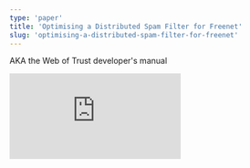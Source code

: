 ```yaml
---
type: 'paper'
title: 'Optimising a Distributed Spam Filter for Freenet'
slug: 'optimising-a-distributed-spam-filter-for-freenet'
---
```


AKA the Web of Trust developer's manual

![](https://static.meri.garden/a947799a7d43610965f0758dc75c344c.pdf)